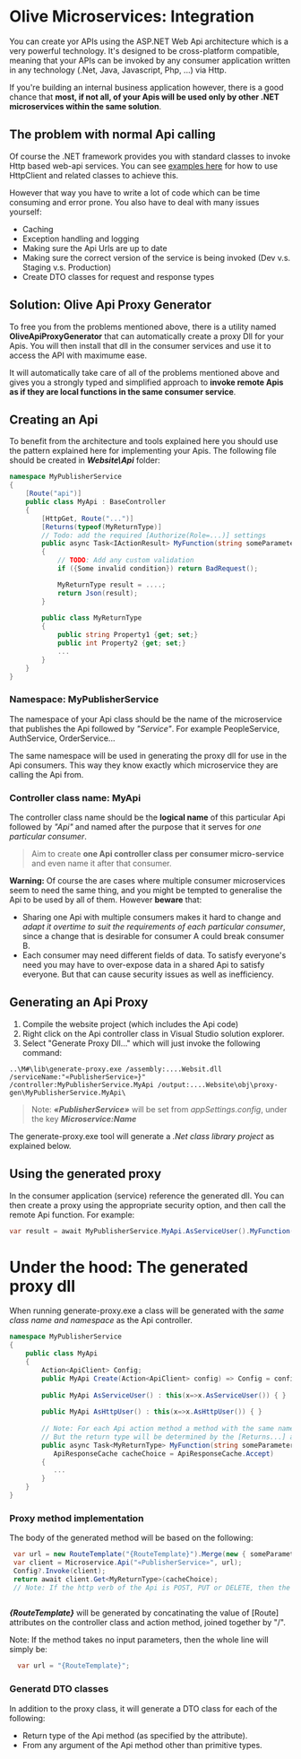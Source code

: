 # Olive Microservices: Integration
You can create yor APIs using the ASP.NET Web Api architecture which is a very powerful technology.
It's designed to be cross-platform compatible, meaning that your APIs can be invoked by any consumer application written in any technology (.Net, Java, Javascript, Php, ...) via Http.

If you're building an internal business application however, there is a good chance that **most, if not all, of your Apis will be used only by other .NET microservices within the same solution**.

## The problem with normal Api calling
Of course the .NET framework provides you with standard classes to invoke Http based web-api services.
You can see [examples here](https://docs.microsoft.com/en-us/aspnet/web-api/overview/advanced/calling-a-web-api-from-a-net-client) for how to use HttpClient and related classes to achieve this.

However that way you have to write a lot of code which can be time consuming and error prone. You also have to deal with many issues yourself:
- Caching 
- Exception handling and logging
- Making sure the Api Urls are up to date
- Making sure the correct version of the service is being invoked (Dev v.s. Staging v.s. Production)
- Create DTO classes for request and response types

## Solution: Olive Api Proxy Generator
To free you from the problems mentioned above, there is a utility named **OliveApiProxyGenerator** that can automatically create a proxy Dll for your Apis. You will then install that dll in the consumer services and use it to access the API with maximume ease.

It will automatically take care of all of the problems mentioned above and gives you a strongly typed and simplified approach to **invoke remote Apis as if they are local functions in the same consumer service**.

## Creating an Api
To benefit from the architecture and tools explained here you should use the pattern explained here for implementing your Apis.
The following file should be created in ***Website\Api*** folder:

```csharp
namespace MyPublisherService
{
    [Route("api")]
    public class MyApi : BaseController
    {
        [HttpGet, Route("...")]
        [Returns(typeof(MyReturnType)]
        // Todo: add the required [Authorize(Role=...)] settings
        public async Task<IActionResult> MyFunction(string someParameter1, stringsomeParameter2)
        {
            // TODO: Add any custom validation
            if ({Some invalid condition}) return BadRequest();

            MyReturnType result = ....;
            return Json(result);
        }
        
        public class MyReturnType
        {
            public string Property1 {get; set;}
            public int Property2 {get; set;}
            ...
        }
    }
}
```
### Namespace: MyPublisherService
The namespace of your Api class should be the name of the microservice that publishes the Api followed by *"Service"*. For example PeopleService, AuthService, OrderService...

The same namespace will be used in generating the proxy dll for use in the Api consumers. This way they know exactly which microservice they are calling the Api from.

### Controller class name: MyApi
The controller class name should be the **logical name** of this particular Api followed by *"Api"* and named after the purpose that it serves for *one particular consumer*.

> Aim to create **one Api controller class per consumer micro-service** and even name it after that consumer.

**Warning:** Of course the are cases where multiple consumer microservices seem to need the same thing, and you might be tempted to generalise the Api to be used by all of them. However **beware** that: 
- Sharing one Api with multiple consumers makes it hard to change and *adapt it overtime to suit the requirements of each particular consumer*, since a change that is desirable for consumer A could break consumer B. 
- Each consumer may need different fields of data. To satisfy everyone's need you may have to over-expose data in a shared Api to satisfy everyone. But that can cause security issues as well as inefficiency.

## Generating an Api Proxy
1. Compile the website project (which includes the Api code)
2. Right click on the Api controller class in Visual Studio solution explorer.
3. Select "Generate Proxy Dll..." which will just invoke the following command:
```
..\M#\lib\generate-proxy.exe /assembly:....Websit.dll /serviceName:"«PublisherService»}" /controller:MyPublisherService.MyApi /output:....Website\obj\proxy-gen\MyPublisherService.MyApi\
```

> Note: ***«PublisherService»*** will be set from *appSettings.config*, under the key ***Microservice:Name***

The generate-proxy.exe tool will generate a *.Net class library project* as explained below.

## Using the generated proxy
In the consumer application (service) reference the generated dll.
You can then create a proxy using the appropriate security option, and then call the remote Api function. For example:
```csharp
var result = await MyPublisherService.MyApi.AsServiceUser().MyFunction(...);
```


# Under the hood: The generated proxy dll
When running generate-proxy.exe a class will be generated with the *same class name and namespace* as the Api controller.

```csharp
namespace MyPublisherService
{
    public class MyApi
    {
        Action<ApiClient> Config;
        public MyApi Create(Action<ApiClient> config) => Config = config;
        
        public MyApi AsServiceUser() : this(x=>x.AsServiceUser()) { }
        
        public MyApi AsHttpUser() : this(x=>x.AsHttpUser()) { }        
    
        // Note: For each Api action method a method with the same name and parameters will be generated.
        // But the return type will be determined by the [Returns...] attribute.
        public async Task<MyReturnType> MyFunction(string someParameter1, stringsomeParameter2, 
           ApiResponseCache cacheChoice = ApiResponseCache.Accept)
        {
           ...
        }
    }
}
```
### Proxy method implementation
The body of the generated method will be based on the following:

```csharp
 var url = new RouteTemplate("{RouteTemplate}").Merge(new { someParameter1 , stringsomeParameter2 });
 var client = Microservice.Api("«PublisherService»", url);
 Config?.Invoke(client);
 return await client.Get<MyReturnType>(cacheChoice);
 // Note: If the http verb of the Api is POST, PUT or DELETE, then the appropriate method will be called instead of Get, and without the cache choice.
 
```

***{RouteTemplate}*** will be generated by concatinating the value of [Route] attributes on the controller class and action method, joined together by "/".

Note: If the method takes no input parameters, then the whole line will simply be:
```csharp
  var url = "{RouteTemplate}";
```

### Generatd DTO classes
In addition to the proxy class, it will generate a DTO class for each of the following:
- Return type of the Api method (as specified by the attribute).
- From any argument of the Api method other than primitive types.
